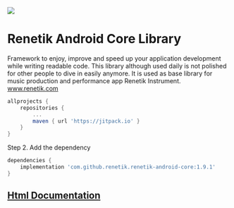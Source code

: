 [![](https://jitpack.io/v/renetik/renetik-android-core.svg)](https://jitpack.io/#renetik/renetik-android-core)
# Renetik Android Core Library
Framework to enjoy, improve and speed up your application development while writing readable code.
This library although used daily is not polished for other people to dive in easily anymore. 
It is used as base library for music production and performance app Renetik Instrument.  
www.renetik.com

```gradle
allprojects {
    repositories {
        ...
        maven { url 'https://jitpack.io' }
    }
}
```
Step 2. Add the dependency
```gradle
dependencies {
    implementation 'com.github.renetik.renetik-android-core:1.9.1'
}
```

## [Html Documentation](https://renetik.github.io/renetik-android-core/)
